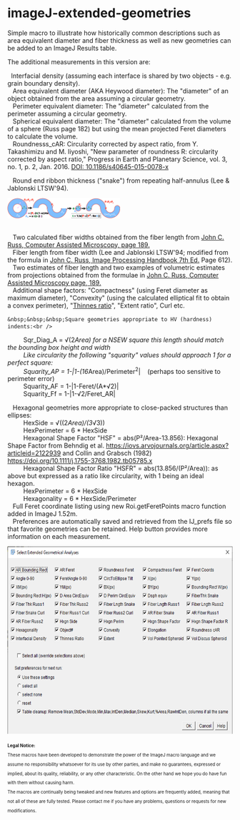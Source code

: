 # imageJ-extended-geometries
Simple macro to illustrate how historically common descriptions such as area equivalent diameter and fiber thickness as well as new geometries can be added to an ImageJ Results table.</p><p>The additional measurements in this version are:</p>
  <p> &nbsp;&nbsp;Interfacial density (assuming each interface is shared by two objects - e.g. grain boundary density).<br />
  &nbsp;&nbsp;&nbsp;Area equivalent diameter  (AKA Heywood diameter): The &quot;diameter&quot; of an object obtained from the area assuming a circular geometry.<br />
  &nbsp;&nbsp;&nbsp;Perimeter equivalent diameter: The &quot;diameter&quot; calculated from the perimeter  assuming a circular geometry.<br />
  &nbsp;&nbsp;&nbsp;Spherical equivalent diameter: The &quot;diameter&quot; calculated from the volume of a sphere (Russ page 182) but using the mean projected Feret diameters to calculate the volume.<br />
     &nbsp;&nbsp;&nbsp;Roundnesss_cAR: Circularity corrected by aspect ratio, from Y. Takashimizu and M. Iiyoshi, &quot;New parameter of roundness R: circularity corrected by aspect ratio,&quot; Progress in Earth and Planetary Science, vol. 3, no. 1, p. 2, Jan. 2016. <a href="https://doi.org/10.1186/s40645-015-0078-x"> DOI: 10.1186/s40645-015-0078-x </a><br />
																							  
  &nbsp;&nbsp;&nbsp;Round end ribbon thickness (&quot;snake&quot;) from repeating half-annulus (Lee &amp; Jablonski LTSW'94).
      <p><img src="/images/SnakeDiagram_091420_1014x180_PAL32.png" alt="ribbon thiscknes from perimeter of snake" width="50%" /></p>
      <br />
  &nbsp;&nbsp;&nbsp;Two calculated fiber widths obtained from the fiber length from <a href="https://www.springer.com/us/book/9781461278689">John C. Russ, Computer Assisted Microscopy, page 189.</a><br />
  &nbsp;&nbsp;&nbsp;Fiber length from fiber width (Lee and Jablonski LTSW'94; modified from the formula in <a href="https://www.crcpress.com/The-Image-Processing-Handbook-Seventh-Edition/Russ-Neal/p/book/9781498740265">John C. Russ, Image Processing Handbook 7th Ed.</a> Page 612).<br />
  &nbsp;&nbsp;&nbsp;Two estimates of fiber length and two examples of volumetric estimates from projections obtained from the formulae in <a href="https://www.springer.com/us/book/9781461278689">John C. Russ, Computer Assisted Microscopy page, 189.</a><br />
  &nbsp;&nbsp;&nbsp;Additional shape factors: &quot;Compactness&quot; (using Feret diameter as maximum diameter), &quot;Convexity&quot; (using the calculated elliptical fit to obtain a convex perimeter), &quot;<a href="https://imagej.net/Shape_Filter" title="see Imagej.net description of Shape Filters">Thinnes ratio</a>&quot;, &quot;Extent ratio&quot;, Curl etc.<br />

    &nbsp;&nbsp;&nbsp;Square geometries appropriate to HV (hardness) indents:<br />
  &nbsp;&nbsp;&nbsp;&nbsp;&nbsp;&nbsp;&nbsp;&nbsp;&nbsp;Sqr_Diag_A = &radic;(2*Area) for a NSEW square this length should match the bounding box height and width<br />
   &nbsp;&nbsp;&nbsp;&nbsp;&nbsp;&nbsp;&nbsp;&nbsp;&nbsp;Like circularity the following &quot;squarity&quot; values should approach 1 for a perfect square:<br />
&nbsp;&nbsp;&nbsp;&nbsp;&nbsp;&nbsp;&nbsp;&nbsp;&nbsp;Squarity_AP = 1-|1-(16*Area)/Perimeter<sup>2</sup>|&nbsp;&nbsp;&nbsp; (perhaps too sensitive to perimeter error) <br /> &nbsp;&nbsp;&nbsp;&nbsp;&nbsp;&nbsp;&nbsp;&nbsp;&nbsp;Squarity_AF = 1-|1-Feret/(A*&radic;2)| <br /> &nbsp;&nbsp;&nbsp;&nbsp;&nbsp;&nbsp;&nbsp;&nbsp;&nbsp;Squarity_Ff = 1-|1-&radic;2/Feret_AR| <br />
    
  &nbsp;&nbsp;&nbsp;Hexagonal geometries more appropriate to close-packed structures than ellipses:<br />
  &nbsp;&nbsp;&nbsp;&nbsp;&nbsp;&nbsp;&nbsp;&nbsp;&nbsp;HexSide = &radic;((2*Area)/(3*&radic;3)) <br />
  &nbsp;&nbsp;&nbsp;&nbsp;&nbsp;&nbsp;&nbsp;&nbsp;&nbsp;HexPerimeter = 6 * HexSide <br />
  &nbsp;&nbsp;&nbsp;&nbsp;&nbsp;&nbsp;&nbsp;&nbsp;&nbsp;Hexagonal Shape Factor &quot;HSF&quot; = abs(P&sup2;/Area-13.856): Hexagonal Shape Factor from Behndig et al. https://iovs.arvojournals.org/article.aspx?articleid=2122939 and Collin and Grabsch (1982) https://doi.org/10.1111/j.1755-3768.1982.tb05785.x <br />
  &nbsp;&nbsp;&nbsp;&nbsp;&nbsp;&nbsp;&nbsp;&nbsp;&nbsp;Hexagonal Shape Factor Ratio &quot;HSFR&quot; = abs(13.856/(P&sup2;/Area)): as above but expressed as a ratio like circularity, with 1 being an ideal hexagon. <br />
  &nbsp;&nbsp;&nbsp;&nbsp;&nbsp;&nbsp;&nbsp;&nbsp;&nbsp;HexPerimeter = 6 * HexSide <br />
  &nbsp;&nbsp;&nbsp;&nbsp;&nbsp;&nbsp;&nbsp;&nbsp;&nbsp;Hexagonality = 6 * HexSide/Perimeter <br />
  &nbsp;&nbsp;&nbsp;Full Feret coordinate listing using new Roi.getFeretPoints macro function added in ImageJ 1.52m.<br />
  &nbsp;&nbsp;&nbsp;Preferences are automatically saved and retrieved from the IJ_prefs file so that favorite geometries can be retained. Help button provides more information on each measurement.</p>
  <p><img src="/images/ASC_Extended_Geometries_Menu_722x502_v190906_PAL.png" alt="ASC_Extended Geometries Menu"  height="420" /> </p><sub><sup>
 <strong>Legal Notice:</strong> <br />
These macros have been developed to demonstrate the power of the ImageJ macro language and we assume no responsibility whatsoever for its use by other parties, and make no guarantees, expressed or implied, about its quality, reliability, or any other characteristic. On the other hand we hope you do have fun with them without causing harm.
<br />
The macros are continually being tweaked and new features and options are frequently added, meaning that not all of these are fully tested. Please contact me if you have any problems, questions or requests for new modifications.
 </sup></sub>
</p>
